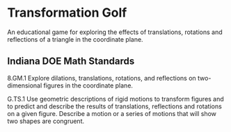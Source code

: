 # Transformation Golf

An educational game for exploring the effects of translations, rotations and reflections of a triangle in the coordinate plane.

## Indiana DOE Math Standards

8.GM.1 Explore dilations, translations, rotations, and reflections on two-dimensional figures in the coordinate plane. 

G.TS.1 Use geometric descriptions of rigid motions to transform figures and to predict and describe the results of translations, reflections and rotations on a given figure. Describe a motion or a series of motions that will show two shapes are congruent. 
